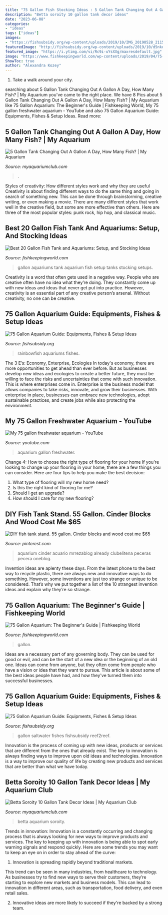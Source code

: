 ```yaml
---
title: "75 Gallon Fish Stocking Ideas : 5 Gallon Tank Changing Out A Gallon A Day, How Many Fish?"
description: "Betta soroity 10 gallon tank decor ideas"
date: "2023-06-08"
categories:
- "ideas"
tags: ["ideas"]
images:
- "https://fishsubsidy.org/wp-content/uploads/2019/10/IMG_20190528_211522211-1024x576.jpg"
featuredImage: "http://fishsubsidy.org/wp-content/uploads/2019/10/d5nkdph18ax21-1024x768.jpg"
featured_image: "https://i.ytimg.com/vi/Rc9i-uYsXXg/maxresdefault.jpg"
image: "https://www.fishkeepingworld.com/wp-content/uploads/2019/04/75-Gallon-Aquarium-The-Complete-Beginners-Guide-Banner.jpg"
ShowToc: true
author: "Alexandra Kozey"
---
```



1) Take a walk around your city.

	

		
searching about 5 Gallon Tank Changing Out A Gallon A Day, How Many Fish? | My Aquarium you've came to the right place. We have 8 Pics about 5 Gallon Tank Changing Out A Gallon A Day, How Many Fish? | My Aquarium like 75 Gallon Aquarium: The Beginner&#039;s Guide | Fishkeeping World, My 75 gallon freshwater aquarium - YouTube and also 75 Gallon Aquarium Guide: Equipments, Fishes &amp; Setup Ideas. Read more:
		
    
## 5 Gallon Tank Changing Out A Gallon A Day, How Many Fish? | My Aquarium

<img loading=lazy src="https://dlgdxii3fgupk.cloudfront.net/myaquariumclub.com/images/fbfiles/images/Screenshot_20200509_154157-d01o96mt4v_v_1589057459.jpg" onerror="this.onerror=null;this.src='https://tse1.mm.bing.net/th?id=OIP.5ClPjx9E3hHWVFVIabLHtQHaFZ&amp;pid=15.1';" alt="5 Gallon Tank Changing Out A Gallon A Day, How Many Fish? | My Aquarium">

_Source: myaquariumclub.com_

>. 

	

Styles of creativity: How different styles work and why they are useful
Creativity is about finding different ways to do the same thing and going in search of something new. This can be done through brainstorming, creative writing, or even making a movie. There are many different styles that work well in the creative field, but some are more effective than others. Here are three of the most popular styles: punk rock, hip hop, and classical music.

    
## Best 20 Gallon Fish Tank And Aquariums: Setup, And Stocking Ideas

<img loading=lazy src="https://www.fishkeepingworld.com/wp-content/uploads/2019/01/Best-20-Gallon-Aquariums-Setups-Tanks-and-Stocking-Ideas-Cover.jpg" onerror="this.onerror=null;this.src='https://tse4.mm.bing.net/th?id=OIP.rSkpbbzP07nZANIXBf1w0wHaE7&amp;pid=15.1';" alt="Best 20 Gallon Fish Tank and Aquariums: Setup, and Stocking Ideas">

_Source: fishkeepingworld.com_

>gallon aquariums tank aquarium fish setup tanks stocking setups. 

	

Creativity is a word that often gets used in a negative way. People who are creative often have no idea what they’re doing. They constantly come up with new ideas and ideas that never get put into practice. However, creativity is an essential part of any creative person’s arsenal. Without creativity, no one can be creative.

    
## 75 Gallon Aquarium Guide: Equipments, Fishes &amp; Setup Ideas

<img loading=lazy src="http://fishsubsidy.org/wp-content/uploads/2019/10/d5nkdph18ax21-1024x768.jpg" onerror="this.onerror=null;this.src='https://tse4.mm.bing.net/th?id=OIP.pBzepFE2gUEF-vfRbOIYCQHaFj&amp;pid=15.1';" alt="75 Gallon Aquarium Guide: Equipments, Fishes &amp; Setup Ideas">

_Source: fishsubsidy.org_

>rainbowfish aquariums fishes. 

	

The 3 E’s: Economy, Enterprise, Ecologies
In today's economy, there are more opportunities to get ahead than ever before. But as businesses develop new ideas and ecologies to create a better future, they must be willing to face the risks and uncertainties that come with such innovation. This is where enterprises come in. Enterprise is the business model that allows companies to take risks, innovate, and grow their businesses. With enterprise in place, businesses can embrace new technologies, adopt sustainable practices, and create jobs while also protecting the environment.

    
## My 75 Gallon Freshwater Aquarium - YouTube

<img loading=lazy src="https://i.ytimg.com/vi/Rc9i-uYsXXg/maxresdefault.jpg" onerror="this.onerror=null;this.src='https://tse3.mm.bing.net/th?id=OIP.97rBp8ombrwVrgoG1G8ZGwHaEK&amp;pid=15.1';" alt="My 75 gallon freshwater aquarium - YouTube">

_Source: youtube.com_

>aquarium gallon freshwater. 

	

Change 4: How to choose the right type of flooring for your home
If you're looking to change up your flooring in your home, there are a few things you can consider. Here are four tips to help you make the best decision: 
1. What type of flooring will my new home need?
2. Is this the right kind of flooring for me?
3. Should I get an upgrade?
4. How should I care for my new flooring?

    
## DIY Fish Tank Stand. 55 Gallon. Cinder Blocks And Wood Cost Me $65

<img loading=lazy src="https://i.pinimg.com/736x/26/69/93/266993a1b87c647ad2fd6f3f3904ba72.jpg" onerror="this.onerror=null;this.src='https://tse3.mm.bing.net/th?id=OIP.Xlr67EQ6xunvoquKqZ1HBQHaLE&amp;pid=15.1';" alt="DIY fish tank stand. 55 gallon. Cinder blocks and wood cost me $65">

_Source: pinterest.com_

>aquarium cinder acuario mrrezablog already clubelitena peceras pecera oneblog. 

	

Invention ideas are aplenty these days. From the latest phone to the best way to recycle plastic, there are always new and innovative ways to do something. However, some inventions are just too strange or unique to be considered. That’s why we put together a list of the 10 strangest invention ideas and explain why they’re so strange.

    
## 75 Gallon Aquarium: The Beginner&#039;s Guide | Fishkeeping World

<img loading=lazy src="https://www.fishkeepingworld.com/wp-content/uploads/2019/04/75-Gallon-Aquarium-The-Complete-Beginners-Guide-Banner.jpg" onerror="this.onerror=null;this.src='https://tse1.mm.bing.net/th?id=OIP.YwSTo5KCa1A5Ht7odYUBSQHaE7&amp;pid=15.1';" alt="75 Gallon Aquarium: The Beginner&#039;s Guide | Fishkeeping World">

_Source: fishkeepingworld.com_

>gallon. 

	

Ideas are a necessary part of any governing body. They can be used for good or evil, and can be the start of a new idea or the beginning of an old one. Ideas can come from anyone, but they often come from people who have a vision or idea that they want to pursue. This article is about some of the best ideas people have had, and how they've turned them into successful businesses.

    
## 75 Gallon Aquarium Guide: Equipments, Fishes &amp; Setup Ideas

<img loading=lazy src="https://fishsubsidy.org/wp-content/uploads/2019/10/IMG_20190528_211522211-1024x576.jpg" onerror="this.onerror=null;this.src='https://tse1.mm.bing.net/th?id=OIP.l8qOA6EBCCv8_tHlSAJF3QHaEK&amp;pid=15.1';" alt="75 Gallon Aquarium Guide: Equipments, Fishes &amp; Setup Ideas">

_Source: fishsubsidy.org_

>gallon saltwater fishes fishsubsidy reef2reef. 

	

Innovation is the process of coming up with new ideas, products or services that are different from the ones that already exist. The key to innovation is always finding ways to improve upon old ideas and technologies. Innovation is a way to improve our quality of life by creating new products and services that are better than what we have today.

    
## Betta Soroity 10 Gallon Tank Decor Ideas | My Aquarium Club

<img loading=lazy src="https://dlgdxii3fgupk.cloudfront.net/myaquariumclub.com/images/fbfiles/images/625w/image-17cec521dcf982981d0e83d67e6cccd2_v_1517414446.jpg" onerror="this.onerror=null;this.src='https://tse1.mm.bing.net/th?id=OIP.9QnJH9V5VjKwM104j0pTIAHaFh&amp;pid=15.1';" alt="Betta Soroity 10 Gallon Tank Decor Ideas | My Aquarium Club">

_Source: myaquariumclub.com_

>betta aquarium soroity. 

	

Trends in innovation:
Innovation is a constantly occurring and changing process that is always looking for new ways to improve products and services. The key to keeping up with innovation is being able to spot early warning signals and respond quickly. Here are some trends you may want to keep an eye on in order to stay ahead of the curve:
1. Innovation is spreading rapidly beyond traditional markets.

This trend can be seen in many industries, from healthcare to technology. As businesses try to find new ways to serve their customers, they’re starting to explore new markets and business models. This can lead to innovation in different areas, such as transportation, food delivery, and even retail sales.

2. Innovative ideas are more likely to succeed if they're backed by a strong team.

